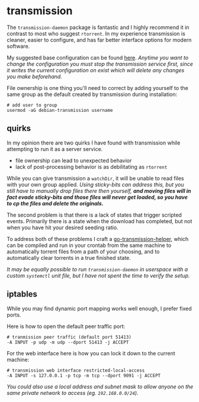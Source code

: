 
# transmission

The `transmission-daemon` package is fantastic and I highly recommend it in contrast to most who suggest `rtorrent`.  In my experience transmission is cleaner, easier to configure, and has far better interface options for modern software.

My suggested base configuration can be found [here](../data/extras/etc/transmission-daemon/settings.json).  _Anytime you want to change the configuration you must stop the transmission service first, since it writes the current configuration on exist which will delete any changes you make beforehand._

File ownership is one thing you'll need to correct by adding yourself to the same group as the default created by transmission during installation:

	# add user to group
	usermod -aG debian-transmission username


## quirks

In my opinion there are two quirks I have found with transmission while attempting to run it as a server service.

- file ownership can lead to unexpected behavior
- lack of post-processing behavior is as debilitating as `rtorrent`

While you can give transmission a `watchDir`, it will be unable to read files with your own group applied.  _Using sticky-bits can address this, but you still have to manually drop files there then yourself, **and moving files will in fact evade sticky-bits and those files will never get loaded, so you have to cp the files and delete the originals.**_

The second problem is that there is a lack of states that trigger scripted events.  Primarily there is a state when the download has completed, but not when you have hit your desired seeding ratio.

To address both of these problems I craft a [go-transmission-helper](https://github.com/cdelorme/go-transmission-api), which can be compiled and run in your crontab from the same machine to automatically torrent files from a path of your choosing, and to automatically clear torrents in a true finished state.

_It may be equally possible to run `transmission-daemon` in userspace with a custom `systemctl` unit file, but I have not spent the time to verify the setup._


## iptables

While you may find dynamic port mapping works well enough, I prefer fixed ports.

Here is how to open the default peer traffic port:

	# tranmission peer traffic (default port 51413)
	-A INPUT -p udp -m udp --dport 51413 -j ACCEPT

For the web interface here is how you can lock it down to the current machine:

	# transmission web interface restricted-local-access
	-A INPUT -s 127.0.0.1 -p tcp -m tcp --dport 9091 -j ACCEPT

_You could also use a local address and subnet mask to allow anyone on the same private network to access (eg. `192.168.0.0/24`)._
